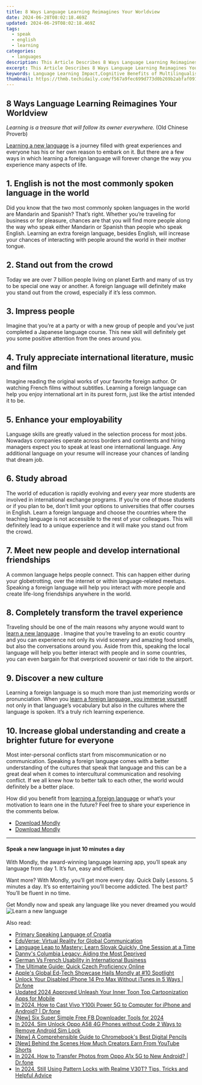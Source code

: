 ```yaml
---
title: 8 Ways Language Learning Reimagines Your Worldview
date: 2024-06-28T08:02:18.469Z
updated: 2024-06-29T08:02:18.469Z
tags:
  - speak
  - english
  - learning
categories:
  - languages
description: This Article Describes 8 Ways Language Learning Reimagines Your Worldview
excerpt: This Article Describes 8 Ways Language Learning Reimagines Your Worldview
keywords: Language Learning Impact,Cognitive Benefits of Multilingualism,Worldview Expansion via Language Learning,Multilingualism & Cultural Awareness,Changing Perspectives Through Language Learning,Cognitive Enhancements From Multilingual Education,Language Learning and Global Connectivity
thumbnail: https://thmb.techidaily.com/f567a9fec699d773d0b269b2abfaf091f129a875a6f111520a97150e50266041.jpg
---
```


## 8 Ways Language Learning Reimagines Your Worldview

_Learning is a treasure that will follow its owner everywhere._ (Old Chinese Proverb)

[Learning a new language](https://adjt.mondly.com/5ixfg4k?campaign=blog-post-id-10&fallback=https%3A%2F%2Fapp.mondly.com%3Futm%5Fmedium%3Dblog%5Fblog-post-id-10%26utm%5Fsource%3Dblog-post-id-10&redirect%5Fmacos=https%3A%2F%2Fapp.mondly.com%3Futm%5Fmedium%3Dblog%5Fblog-post-id-10%26utm%5Fsource%3Dblog-post-id-10&redirect%5Fandroid=https%3A%2F%2Fplay.google.com%2Fstore%2Fapps%2Fdetails%3Fid%3Dcom.atistudios.mondly.languages%3Futm%5Fmedium%3Dblog%5Fblog-post-id-10%26utm%5Fsource%3Dblog-post-id-10&redirect%5Fios=https%3A%2F%2Fapps.apple.com%2Fapp%2Fapple-store%2Fid987873536%3Fpt%3D78954800%26ct%3Dblog-post-id-10%26mt%3D8) is a journey filled with great experiences and everyone has his or her own reason to embark on it. But there are a few ways in which learning a foreign language will forever change the way you experience many aspects of life.

## 1\. English is not the most commonly spoken language in the world

 Did you know that the two most commonly spoken languages in the world are Mandarin and Spanish? That’s right. Whether you’re traveling for business or for pleasure, chances are that you will find more people along the way who speak either Mandarin or Spanish than people who speak English. Learning an extra foreign language, besides English, will increase your chances of interacting with people around the world in their mother tongue.

## 2\. Stand out from the crowd

 Today we are over 7 billion people living on planet Earth and many of us try to be special one way or another. A foreign language will definitely make you stand out from the crowd, especially if it’s less common.

## 3\. Impress people

 Imagine that you’re at a party or with a new group of people and you’ve just completed a Japanese language course. This new skill will definitely get you some positive attention from the ones around you.

## 4\. Truly appreciate international literature, music and film

 Imagine reading the original works of your favorite foreign author. Or watching French films without subtitles. Learning a foreign language can help you enjoy international art in its purest form, just like the artist intended it to be.

## 5\. Enhance your employability

 Language skills are greatly valued in the selection process for most jobs. Nowadays companies operate across borders and continents and hiring managers expect you to speak at least one international language. Any additional language on your resume will increase your chances of landing that dream job.

## 6\. Study abroad

 The world of education is rapidly evolving and every year more students are involved in international exchange programs. If you’re one of those students or if you plan to be, don’t limit your options to universities that offer courses in English. Learn a foreign language and choose the countries where the teaching language is not accessible to the rest of your colleagues. This will definitely lead to a unique experience and it will make you stand out from the crowd.

## 7\. Meet new people and develop international friendships

 A common language helps people connect. This can happen either during your globetrotting, over the internet or within language-related meetups. Speaking a foreign language will help you interact with more people and create life-long friendships anywhere in the world.

## 8\. Completely transform the travel experience

 Traveling should be one of the main reasons why anyone would want to [learn a new language](https://shop.mondly.com/affiliate.php?ACCOUNT=ATISTUDI&AFFILIATE=108875&PATH=https://www.mondly.com?AFFILIATE=108875) . Imagine that you’re traveling to an exotic country and you can experience not only its vivid scenery and amazing food smells, but also the conversations around you. Aside from this, speaking the local language will help you better interact with people and in some countries, you can even bargain for that overpriced souvenir or taxi ride to the airport.

## 9\. Discover a new culture

 Learning a foreign language is so much more than just memorizing words or pronunciation. When you [learn a foreign language, you immerse yourself](https://shop.mondly.com/affiliate.php?ACCOUNT=ATISTUDI&AFFILIATE=108875&PATH=https://www.mondly.com?AFFILIATE=108875) not only in that language’s vocabulary but also in the cultures where the language is spoken. It’s a truly rich learning experience.

## 10\. Increase global understanding and create a brighter future for everyone

 Most inter-personal conflicts start from miscommunication or no communication. Speaking a foreign language comes with a better understanding of the cultures that speak that language and this can be a great deal when it comes to intercultural communication and resolving conflict. If we all knew how to better talk to each other, the world would definitely be a better place.

 How did you benefit from [learning a foreign language](https://androidappsforme.com/mondly-languages-app-review/) or what’s your motivation to learn one in the future? Feel free to share your experience in the comments below.

* [Download Mondly](https://www.facebook.com/sharer/sharer.php?u=https%3A%2F%2Fwww.mondly.com%2Fblog%2F10-reasons-why-learning-a-foreign-language-will-change-your-life-forever%2F&t=10+Reasons+Why+Learning+A+Foreign+Language+Will+Change+Your+Life+Forever "Share on Facebook")
* [Download Mondly](https://shop.mondly.com/affiliate.php?ACCOUNT=ATISTUDI&AFFILIATE=108875&PATH=https://www.mondly.com?AFFILIATE=108875)

---

#### Speak a new language in just 10 minutes a day

 With Mondly, the award-winning language learning app, you’ll speak any language from day 1\. It’s fun, easy and efficient.

 Want more? With Mondly, you’ll get more every day. Quick Daily Lessons. 5 minutes a day. It’s so entertaining you’ll become addicted. The best part? You’ll be fluent in no time.

Get Mondly now and speak any language like you never dreamed you would ![Learn a new language](https://adjt.mondly.com/5ixfg4k?campaign=blog-post-id-10&fallback=https%3A%2F%2Fapp.mondly.com%3Futm%5Fmedium%3Dblog%5Fblog-post-id-10%26utm%5Fsource%3Dblog-post-id-10&redirect%5Fmacos=https%3A%2F%2Fapp.mondly.com%3Futm%5Fmedium%3Dblog%5Fblog-post-id-10%26utm%5Fsource%3Dblog-post-id-10&redirect%5Fandroid=https%3A%2F%2Fplay.google.com%2Fstore%2Fapps%2Fdetails%3Fid%3Dcom.atistudios.mondly.languages%3Futm%5Fmedium%3Dblog%5Fblog-post-id-10%26utm%5Fsource%3Dblog-post-id-10&redirect%5Fios=https%3A%2F%2Fapps.apple.com%2Fapp%2Fapple-store%2Fid987873536%3Fpt%3D78954800%26ct%3Dblog-post-id-10%26mt%3D8 "Learn a new language")

<ins class="adsbygoogle"
     style="display:block"
     data-ad-format="autorelaxed"
     data-ad-client="ca-pub-7571918770474297"
     data-ad-slot="1223367746"></ins>



<ins class="adsbygoogle"
     style="display:block"
     data-ad-client="ca-pub-7571918770474297"
     data-ad-slot="8358498916"
     data-ad-format="auto"
     data-full-width-responsive="true"></ins>

<span class="atpl-alsoreadstyle">Also read:</span>
<div><ul>
<li><a href="https://mondly-stories.techidaily.com/primary-speaking-language-of-croatia/"><u>Primary Speaking Language of Croatia</u></a></li>
<li><a href="https://mondly-stories.techidaily.com/eduverse-virtual-reality-for-global-communication/"><u>EduVerse: Virtual Reality for Global Communication</u></a></li>
<li><a href="https://mondly-stories.techidaily.com/1719574686204-language-leap-to-mastery-learn-slovak-quickly-one-session-at-a-time/"><u>Language Leap to Mastery: Learn Slovak Quickly, One Session at a Time</u></a></li>
<li><a href="https://mondly-stories.techidaily.com/dannys-columbia-legacy-aiding-the-most-deprived/"><u>Danny's Columbia Legacy: Aiding the Most Deprived</u></a></li>
<li><a href="https://mondly-stories.techidaily.com/german-vs-french-usability-in-international-business/"><u>German Vs French Usability in International Business</u></a></li>
<li><a href="https://mondly-stories.techidaily.com/the-ultimate-guide-quick-czech-proficiency-online/"><u>The Ultimate Guide: Quick Czech Proficiency Online</u></a></li>
<li><a href="https://mondly-stories.techidaily.com/apples-global-ed-tech-showcase-hails-mondly-at-10-spotlight/"><u>Apple's Global Ed-Tech Showcase Hails Mondly at #10 Spotlight</u></a></li>
<li><a href="https://iphone-unlock.techidaily.com/unlock-your-disabled-iphone-14-pro-max-without-itunes-in-5-ways-drfone-by-drfone-ios/"><u>Unlock Your Disabled iPhone 14 Pro Max Without iTunes in 5 Ways | Dr.fone</u></a></li>
<li><a href="https://video-creation-software.techidaily.com/updated-2024-approved-unleash-your-inner-toon-top-cartoonization-apps-for-mobile/"><u>Updated 2024 Approved Unleash Your Inner Toon Top Cartoonization Apps for Mobile</u></a></li>
<li><a href="https://screen-mirror.techidaily.com/in-2024-how-to-cast-vivo-y100i-power-5g-to-computer-for-iphone-and-android-drfone-by-drfone-android/"><u>In 2024, How to Cast Vivo Y100i Power 5G to Computer for iPhone and Android? | Dr.fone</u></a></li>
<li><a href="https://facebook-video-recording.techidaily.com/new-six-super-simple-free-fb-downloader-tools-for-2024/"><u>[New] Six Super Simple Free FB Downloader Tools for 2024</u></a></li>
<li><a href="https://sim-unlock.techidaily.com/in-2024-sim-unlock-oppo-a58-4g-phones-without-code-2-ways-to-remove-android-sim-lock-by-drfone-android/"><u>In 2024, Sim Unlock Oppo A58 4G Phones without Code 2 Ways to Remove Android Sim Lock</u></a></li>
<li><a href="https://extra-resources.techidaily.com/new-a-comprehensible-guide-to-chromebooks-best-digital-pencils/"><u>[New] A Comprehensible Guide to Chromebook's Best Digital Pencils</u></a></li>
<li><a href="https://youtube-sure.techidaily.com/ehind-the-scenes-how-much-creators-earn-from-youtube-shorts/"><u>[New] Behind the Scenes  How Much Creators Earn From YouTube Shorts</u></a></li>
<li><a href="https://android-transfer.techidaily.com/in-2024-how-to-transfer-photos-from-oppo-a1x-5g-to-new-android-drfone-by-drfone-transfer-from-android-transfer-from-android/"><u>In 2024, How to Transfer Photos from Oppo A1x 5G to New Android? | Dr.fone</u></a></li>
<li><a href="https://easy-unlock-android.techidaily.com/in-2024-still-using-pattern-locks-with-realme-v30t-tips-tricks-and-helpful-advice-by-drfone-android/"><u>In 2024, Still Using Pattern Locks with Realme V30T? Tips, Tricks and Helpful Advice</u></a></li>
</ul></div>

